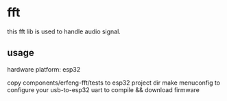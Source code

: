 # fft
this fft lib is used to handle audio signal.

## usage

hardware platform: esp32

copy components/erfeng-fft/tests to esp32 project dir
make menuconfig to configure your usb-to-esp32 uart to compile && download firmware